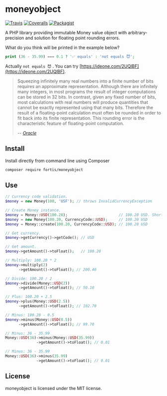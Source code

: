 # moneyobject

[![Travis](https://img.shields.io/travis/fortis/moneyobject.svg?branch=master)](https://travis-ci.org/fortis/moneyobject)
[![Coveralls](https://img.shields.io/coveralls/fortis/moneyobject/master.svg)](https://coveralls.io/github/fortis/moneyobject?branch=master)
[![Packagist](https://img.shields.io/packagist/l/fortis/moneyobject.svg)](https://packagist.org/packages/fortis/moneyobject)

A PHP library providing immutable Money value object with arbitrary-precision and solution for floating point rounding errors.

What do you think will be printed in the example below?
``` php
print (36 - 35.99) === 0.1 ? '✅ equals' : 'not equals 😈';
```
Actually `not equals 😈` . You can try [https://ideone.com/2UQlBF](https://ideone.com/2UQlBF). 

> Squeezing infinitely many real numbers into a finite number of bits requires an approximate representation. Although there are infinitely many integers, in most programs the result of integer computations can be stored in 32 bits. In contrast, given any fixed number of bits, most calculations with real numbers will produce quantities that cannot be exactly represented using that many bits. Therefore the result of a floating-point calculation must often be rounded in order to fit back into its finite representation. This rounding error is the characteristic feature of floating-point computation.
>
> *-- [Oracle](https://docs.oracle.com/cd/E19957-01/806-3568/ncg_goldberg.html)*

## Install

Install directly from command line using Composer
``` bash
composer require fortis/moneyobject
```

## Use

``` php
// Currency code validation.
$money = new Money(100, 'USF'); // throws InvalidCurrencyException

// Create Money instance.
$money = Money::USD(100.20);                       // 100.20 USD. Short syntax with autocomplete.
$money = new Money(100.20, CurrencyCode::USD);     // 100.20 USD  
$money = Money::create(100.20, CurrencyCode::USD); // 100.20 USD

// Get currency.
$money->getCurrency()->getCode(); // USD

// Get amount.
$money->getAmount()->toFloat();   // 100.20

// Multiply: 100.20 * 2
$money->multiply(2)
      ->getAmount()->toFloat(); // 200.40

// Divide: 100.20 / 2
$money->divide(Money::USD(2))
      ->getAmount()->toFloat(); // 50.10

// Plus: 100.20 + 2.5
$money->plus(Money::USD(2.5))
      ->getAmount()->toFloat(); // 102.70

// Minus: 100.20 - 0.5
$money->minus(Money::USD(0.5))
      ->getAmount()->toFloat(); // 99.70

// Minus: 36 - 35.99      
Money::USD(36)->minus(Money::USD(35.99))
              ->getAmount()->toFloat(); // 0.01

// Minus: 36 - 35.99        
Money::USD(36)->minus(35.99)
              ->getAmount()->toFloat(); // 0.01
```

## License

moneyobject is licensed under the MIT license.
